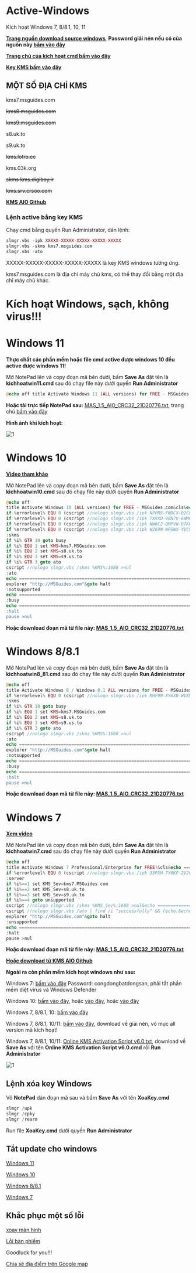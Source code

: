 # Active-Windows
Kích hoạt Windows 7, 8/8.1, 10, 11

**[Trang nguồn download source windows](https://docs.google.com/spreadsheets/d/e/2PACX-1vRlK-vRwPJHDaANT81EjyG4m5ZnLXdKRYfS0eKXyCzGymEfUDmKHRhxvUbtWYTfVn7MJ3E2jk7v3cGi/pubhtml?gid=0&single=true)**, **Password giải nén nếu có của nguồn này [bấm vào đây](https://docs.google.com/document/d/1nskNEcAVu1SbhSzdRfGQWwT3aYtKUzLN/edit?usp=drivesdk&ouid=108710666609351868901&rtpof=true&sd=true)**

**[Trang chủ của kích hoạt cmd bấm vào đây](https://msguides.com/install-office-multilanguage)**

**[Key KMS bấm vào đây](https://github.com/alexroyce315/KMS-Keys)**

## MỘT SỐ ĐỊA CHỈ KMS ##

kms7.msguides.com

~~kms8.msguides.com~~

~~kms9.msguides.com~~

s8.uk.to

s9.uk.to

~~kms.lotro.cc~~

kms.03k.org

~~skms kms.digiboy.ir~~

~~kms.srv.crsoo.com~~

**[KMS AIO Github](https://github.com/abbodi1406/KMS_VL_ALL_AIO)**

### Lệnh active bằng key KMS ###

Chạy cmd bằng quyền Run Administrator, dán lệnh:

```php
slmgr.vbs -ipk XXXXX-XXXXX-XXXXX-XXXXX-XXXXX 
slmgr.vbs -skms kms7.msguides.com
slmgr.vbs -ato
```

XXXXX-XXXXX-XXXXX-XXXXX-XXXXX là key KMS windows tương ứng.

kms7.msguides.com là địa chỉ máy chủ kms, có thể thay đổi bằng một địa chỉ máy chủ khác.

# Kích hoạt Windows, sạch, không virus!!!

# Windows 11 #

**Thực chất các phần mềm hoặc file cmd active được windows 10 đều active được windows 11!**

Mở NotePad lên và copy đoạn mã bên dưới, bấm **Save As** đặt tên là **kichhoatwin11.cmd** sau đó chạy file này dưới quyền **Run Administrator**

```php
@echo off title Activate Windows 11 (ALL versions) for FREE - MSGuides.com&cls&echo =====================================================================================&echo #Project: Activating Microsoft software products for FREE without additional software&echo =====================================================================================&echo.&echo #Supported products:&echo - Windows 11 Home&echo - Windows 11 Professional&echo - Windows 11 Education&echo - Windows 11 Enterprise&echo.&echo.&echo ============================================================================&echo Activating your Windows...&cscript //nologo slmgr.vbs /ckms >nul&cscript //nologo slmgr.vbs /upk >nul&cscript //nologo slmgr.vbs /cpky >nul&set i=1&wmic os | findstr /I "enterprise" >nul if %errorlevel% EQU 0 (cscript //nologo slmgr.vbs /ipk NPPR9-FWDCX-D2C8J-H872K-2YT43 >nul||cscript //nologo slmgr.vbs /ipk DPH2V-TTNVB-4X9Q3-TJR4H-KHJW4 >nul||cscript //nologo slmgr.vbs /ipk YYVX9-NTFWV-6MDM3-9PT4T-4M68B >nul||cscript //nologo slmgr.vbs /ipk 44RPN-FTY23-9VTTB-MP9BX-T84FV >nul||cscript //nologo slmgr.vbs /ipk WNMTR-4C88C-JK8YV-HQ7T2-76DF9 >nul||cscript //nologo slmgr.vbs /ipk 2F77B-TNFGY-69QQF-B8YKP-D69TJ >nul||cscript //nologo slmgr.vbs /ipk DCPHK-NFMTC-H88MJ-PFHPY-QJ4BJ >nul||cscript //nologo slmgr.vbs /ipk QFFDN-GRT3P-VKWWX-X7T3R-8B639 >nul||cscript //nologo slmgr.vbs /ipk M7XTQ-FN8P6-TTKYV-9D4CC-J462D >nul||cscript //nologo slmgr.vbs /ipk 92NFX-8DJQP-P6BBQ-THF9C-7CG2H >nul&goto skms) else wmic os | findstr /I "home" >nul if %errorlevel% EQU 0 (cscript //nologo slmgr.vbs /ipk TX9XD-98N7V-6WMQ6-BX7FG-H8Q99 >nul||cscript //nologo slmgr.vbs /ipk 3KHY7-WNT83-DGQKR-F7HPR-844BM >nul||cscript //nologo slmgr.vbs /ipk 7HNRX-D7KGG-3K4RQ-4WPJ4-YTDFH >nul||cscript //nologo slmgr.vbs /ipk PVMJN-6DFY6-9CCP6-7BKTT-D3WVR >nul&goto skms) else wmic os | findstr /I "education" >nul if %errorlevel% EQU 0 (cscript //nologo slmgr.vbs /ipk NW6C2-QMPVW-D7KKK-3GKT6-VCFB2 >nul||cscript //nologo slmgr.vbs /ipk 2WH4N-8QGBV-H22JP-CT43Q-MDWWJ >nul&goto skms) else wmic os | findstr /I "11 pro" >nul if %errorlevel% EQU 0 (cscript //nologo slmgr.vbs /ipk W269N-WFGWX-YVC9B-4J6C9-T83GX >nul||cscript //nologo slmgr.vbs /ipk MH37W-N47XK-V7XM9-C7227-GCQG9 >nul||cscript //nologo slmgr.vbs /ipk NRG8B-VKK3Q-CXVCJ-9G2XF-6Q84J >nul||cscript //nologo slmgr.vbs /ipk 9FNHH-K3HBT-3W4TD-6383H-6XYWF >nul||cscript //nologo slmgr.vbs /ipk 6TP4R-GNPTD-KYYHQ-7B7DP-J447Y >nul||cscript //nologo slmgr.vbs /ipk YVWGF-BXNMC-HTQYQ-CPQ99-66QFC >nul&goto skms) else (goto notsupported) :skms if %i% GTR 10 goto busy if %i% EQU 1 set KMS=kms7.MSGuides.com if %i% EQU 2 set KMS=s8.uk.to if %i% EQU 3 set KMS=s9.us.to if %i% GTR 3 goto ato cscript //nologo slmgr.vbs /skms %KMS%:1688 >nul :ato echo ============================================================================&echo.&echo.&cscript //nologo slmgr.vbs /ato | find /i "successfully" && (echo.&echo ============================================================================&echo.&echo #My official blog: MSGuides.com&echo.&echo #How it works: bit.ly/kms-server&echo.&echo #Please feel free to contact me at msguides.com@gmail.com if you have any questions or concerns.&echo.&echo #Please consider supporting this project: donate.msguides.com&echo #Your support is helping me keep my servers running 24/7!&echo.&echo ============================================================================&choice /n /c YN /m "Would you like to visit my blog [Y,N]?" & if errorlevel 2 exit) || (echo The connection to my KMS server failed! Trying to connect to another one... & echo Please wait... & echo. & echo. & set /a i+=1 & goto skms) explorer "http://MSGuides.com"&goto halt :notsupported echo ============================================================================&echo.&echo Sorry, your version is not supported.&echo.&goto halt :busy echo ============================================================================&echo.&echo Sorry, the server is busy and can't respond to your request. Please try again.&echo. :halt pause >nul
```

**Hoặc tải trực tiếp NotePad sau:** [MAS_1.5_AIO_CRC32_21D20776.txt](https://github.com/BsNgChiThanh/Active-Windows/files/8711463/MAS_1.5_AIO_CRC32_21D20776.txt), trang chủ [bấm vào đây](https://massgrave.dev/)

**Hình ảnh khi kích hoạt:**

![1](https://user-images.githubusercontent.com/82578024/168912783-8021b487-7b6b-4d15-ab56-93dc4ae90980.gif)

# Windows 10 #

**[Video tham khảo](https://www.youtube.com/watch?v=tWhtjerHKAE)**

Mở NotePad lên và copy đoạn mã bên dưới, bấm **Save As** đặt tên là **kichhoatwin10.cmd** sau đó chạy file này dưới quyền **Run Administrator**

```php
@echo off
title Activate Windows 10 (ALL versions) for FREE - MSGuides.com&cls&echo =====================================================================================&echo #Project: Activating Microsoft software products for FREE without additional software&echo =====================================================================================&echo.&echo #Supported products:&echo - Windows 10 Home&echo - Windows 10 Professional&echo - Windows 10 Education&echo - Windows 10 Enterprise&echo.&echo.&echo ============================================================================&echo Activating your Windows...&cscript //nologo slmgr.vbs /ckms >nul&cscript //nologo slmgr.vbs /upk >nul&cscript //nologo slmgr.vbs /cpky >nul&set i=1&wmic os | findstr /I "enterprise" >nul
if %errorlevel% EQU 0 (cscript //nologo slmgr.vbs /ipk NPPR9-FWDCX-D2C8J-H872K-2YT43 >nul||cscript //nologo slmgr.vbs /ipk DPH2V-TTNVB-4X9Q3-TJR4H-KHJW4 >nul||cscript //nologo slmgr.vbs /ipk YYVX9-NTFWV-6MDM3-9PT4T-4M68B >nul||cscript //nologo slmgr.vbs /ipk 44RPN-FTY23-9VTTB-MP9BX-T84FV >nul||cscript //nologo slmgr.vbs /ipk WNMTR-4C88C-JK8YV-HQ7T2-76DF9 >nul||cscript //nologo slmgr.vbs /ipk 2F77B-TNFGY-69QQF-B8YKP-D69TJ >nul||cscript //nologo slmgr.vbs /ipk DCPHK-NFMTC-H88MJ-PFHPY-QJ4BJ >nul||cscript //nologo slmgr.vbs /ipk QFFDN-GRT3P-VKWWX-X7T3R-8B639 >nul||cscript //nologo slmgr.vbs /ipk M7XTQ-FN8P6-TTKYV-9D4CC-J462D >nul||cscript //nologo slmgr.vbs /ipk 92NFX-8DJQP-P6BBQ-THF9C-7CG2H >nul&goto skms) else wmic os | findstr /I "home" >nul
if %errorlevel% EQU 0 (cscript //nologo slmgr.vbs /ipk TX9XD-98N7V-6WMQ6-BX7FG-H8Q99 >nul||cscript //nologo slmgr.vbs /ipk 3KHY7-WNT83-DGQKR-F7HPR-844BM >nul||cscript //nologo slmgr.vbs /ipk 7HNRX-D7KGG-3K4RQ-4WPJ4-YTDFH >nul||cscript //nologo slmgr.vbs /ipk PVMJN-6DFY6-9CCP6-7BKTT-D3WVR >nul&goto skms) else wmic os | findstr /I "education" >nul
if %errorlevel% EQU 0 (cscript //nologo slmgr.vbs /ipk NW6C2-QMPVW-D7KKK-3GKT6-VCFB2 >nul||cscript //nologo slmgr.vbs /ipk 2WH4N-8QGBV-H22JP-CT43Q-MDWWJ >nul&goto skms) else wmic os | findstr /I "10 pro" >nul
if %errorlevel% EQU 0 (cscript //nologo slmgr.vbs /ipk W269N-WFGWX-YVC9B-4J6C9-T83GX >nul||cscript //nologo slmgr.vbs /ipk MH37W-N47XK-V7XM9-C7227-GCQG9 >nul||cscript //nologo slmgr.vbs /ipk NRG8B-VKK3Q-CXVCJ-9G2XF-6Q84J >nul||cscript //nologo slmgr.vbs /ipk 9FNHH-K3HBT-3W4TD-6383H-6XYWF >nul||cscript //nologo slmgr.vbs /ipk 6TP4R-GNPTD-KYYHQ-7B7DP-J447Y >nul||cscript //nologo slmgr.vbs /ipk YVWGF-BXNMC-HTQYQ-CPQ99-66QFC >nul&goto skms) else (goto notsupported)
:skms
if %i% GTR 10 goto busy
if %i% EQU 1 set KMS=kms7.MSGuides.com
if %i% EQU 2 set KMS=s8.uk.to
if %i% EQU 3 set KMS=s9.us.to
if %i% GTR 3 goto ato
cscript //nologo slmgr.vbs /skms %KMS%:1688 >nul
:ato
echo ============================================================================&echo.&echo.&cscript //nologo slmgr.vbs /ato | find /i "successfully" && (echo.&echo ============================================================================&echo.&echo #My official blog: MSGuides.com&echo.&echo #How it works: bit.ly/kms-server&echo.&echo #Please feel free to contact me at msguides.com@gmail.com if you have any questions or concerns.&echo.&echo #Please consider supporting this project: donate.msguides.com&echo #Your support is helping me keep my servers running 24/7!&echo.&echo ============================================================================&choice /n /c YN /m "Would you like to visit my blog [Y,N]?" & if errorlevel 2 exit) || (echo The connection to my KMS server failed! Trying to connect to another one... & echo Please wait... & echo. & echo. & set /a i+=1 & goto skms)
explorer "http://MSGuides.com"&goto halt
:notsupported
echo ============================================================================&echo.&echo Sorry, your version is not supported.&echo.&goto halt
:busy
echo ============================================================================&echo.&echo Sorry, the server is busy and can't respond to your request. Please try again.&echo.
:halt
pause >nul
```

**Hoặc download đoạn mã từ file này: [MAS_1.5_AIO_CRC32_21D20776.txt](https://github.com/BsNgChiThanh/Active-Windows/files/8714396/MAS_1.5_AIO_CRC32_21D20776.txt)**

# Windows 8/8.1 #

Mở NotePad lên và copy đoạn mã bên dưới, bấm **Save As** đặt tên là **kichhoatwin8_81.cmd** sau đó chạy file này dưới quyền **Run Administrator**

```php
@echo off
title Activate Windows 8 / Windows 8.1 ALL versions for FREE - MSGuides.com&cls&echo =====================================================================================&echo #Project: Activating Microsoft software products for FREE without additional software&echo =====================================================================================&echo.&echo #Supported products:&echo - Windows 8 Core&echo - Windows 8 Core Single Language&echo - Windows 8 Professional&echo - Windows 8 Professional N&echo - Windows 8 Professional WMC&echo - Windows 8 Enterprise&echo - Windows 8 Enterprise N&echo - Windows 8.1 Core&echo - Windows 8.1 Core N&echo - Windows 8.1 Core Single Language&echo - Windows 8.1 Professional&echo - Windows 8.1 Professional N&echo - Windows 8.1 Professional WMC&echo - Windows 8.1 Enterprise&echo - Windows 8.1 Enterprise N&echo.&echo.&echo ============================================================================&echo Activating your Windows...&cscript //nologo slmgr.vbs /ckms >nul&cscript //nologo slmgr.vbs /upk >nul&cscript //nologo slmgr.vbs /cpky >nul&set i=1&wmic os | findstr /I "enterprise" >nul
if %errorlevel% EQU 0 (cscript //nologo slmgr.vbs /ipk MHF9N-XY6XB-WVXMC-BTDCT-MKKG7 >nul||cscript //nologo slmgr.vbs /ipk TT4HM-HN7YT-62K67-RGRQJ-JFFXW >nul||cscript //nologo slmgr.vbs /ipk 32JNW-9KQ84-P47T8-D8GGY-CWCK7 >nul||cscript //nologo slmgr.vbs /ipk JMNMF-RHW7P-DMY6X-RF3DR-X2BQT >nul&goto skms) else (cscript //nologo slmgr.vbs /ipk GCRJD-8NW9H-F2CDX-CCM8D-9D6T9 >nul||cscript //nologo slmgr.vbs /ipk HMCNV-VVBFX-7HMBH-CTY9B-B4FXY >nul||cscript //nologo slmgr.vbs /ipk NG4HW-VH26C-733KW-K6F98-J8CK4 >nul||cscript //nologo slmgr.vbs /ipk XCVCF-2NXM9-723PB-MHCB7-2RYQQ >nul||cscript //nologo slmgr.vbs /ipk GNBB8-YVD74-QJHX6-27H4K-8QHDG >nul||cscript //nologo slmgr.vbs /ipk M9Q9P-WNJJT-6PXPY-DWX8H-6XWKK >nul||cscript //nologo slmgr.vbs /ipk 7B9N3-D94CG-YTVHR-QBPX3-RJP64 >nul||cscript //nologo slmgr.vbs /ipk BB6NG-PQ82V-VRDPW-8XVD2-V8P66 >nul||cscript //nologo slmgr.vbs /ipk 789NJ-TQK6T-6XTH8-J39CJ-J8D3P >nul||goto notsupported)
:skms
if %i% GTR 10 goto busy
if %i% EQU 1 set KMS=kms7.MSGuides.com
if %i% EQU 2 set KMS=s8.uk.to
if %i% EQU 3 set KMS=s9.us.to
if %i% GTR 3 goto ato
cscript //nologo slmgr.vbs /skms %KMS%:1688 >nul
:ato
echo ============================================================================&echo.&echo.&cscript //nologo slmgr.vbs /ato | find /i "successfully" && (echo.&echo ============================================================================&echo.&echo #My official blog: MSGuides.com&echo.&echo #How it works: bit.ly/kms-server&echo.&echo #Please feel free to contact me at msguides.com@gmail.com if you have any questions or concerns.&echo.&echo #Please consider supporting this project: donate.msguides.com&echo #Your support is helping me keep my servers running 24/7!&echo.&echo ============================================================================&choice /n /c YN /m "Would you like to visit my blog [Y,N]?" & if errorlevel 2 exit) || (echo The connection to my KMS server failed! Trying to connect to another one... & echo Please wait... & echo. & echo. & set /a i+=1 & goto skms)
explorer "http://MSGuides.com"&goto halt
:notsupported
echo ============================================================================&echo.&echo Sorry, your version is not supported.&echo.
:busy
echo ============================================================================&echo.&echo Sorry, the server is busy and can't respond to your request. Please try again.&echo.
:halt
pause >nul
```

**Hoặc download đoạn mã từ file này: [MAS_1.5_AIO_CRC32_21D20776.txt](https://github.com/BsNgChiThanh/Active-Windows/files/8714396/MAS_1.5_AIO_CRC32_21D20776.txt)**

# Windows 7 #

**[Xem video](https://youtu.be/Vt4o5XCoWAs)**

Mở NotePad lên và copy đoạn mã bên dưới, bấm **Save As** đặt tên là **kichhoatwin7.cmd** sau đó chạy file này dưới quyền **Run Administrator**

```php
@echo off
title Activate Windows 7 Professional/Enterprise for FREE!&cls&echo ============================================================================&echo #Project: Activating Microsoft software products for FREE without software&echo ============================================================================&echo.&echo #Supported products:&echo - Windows 7 Professional&echo - Windows 7 Professional N&echo - Windows 7 Professional E&echo - Windows 7 Enterprise&echo - Windows 7 Enterprise N&echo - Windows 7 Enterprise E&echo.&echo.&echo ============================================================================&echo Activating your Windows...&cd /d %windir%\system32&cscript //nologo slmgr.vbs /upk >nul&cscript //nologo slmgr.vbs /cpky >nul&set i=1&wmic os | findstr /I "enterprise" >nul
if %errorlevel% EQU 0 (cscript //nologo slmgr.vbs /ipk 33PXH-7Y6KF-2VJC9-XBBR8-HVTHH >nul&cscript //nologo slmgr.vbs /ipk YDRBP-3D83W-TY26F-D46B2-XCKRJ >nul&cscript //nologo slmgr.vbs /ipk C29WB-22CC8-VJ326-GHFJW-H9DH4 >nul&goto server) else (cscript //nologo slmgr.vbs /ipk FJ82H-XT6CR-J8D7P-XQJJ2-GPDD4 >nul&cscript //nologo slmgr.vbs /ipk MRPKT-YTG23-K7D7T-X2JMM-QY7MG >nul&cscript //nologo slmgr.vbs /ipk W82YF-2Q76Y-63HXB-FGJG9-GF7QX >nul)
:server
if %i%==1 set KMS_Sev=kms7.MSGuides.com
if %i%==2 set KMS_Sev=s8.uk.to
if %i%==3 set KMS_Sev=s9.uk.to
if %i%==4 goto unsupported
cscript //nologo slmgr.vbs /skms %KMS_Sev%:1688 >nul&echo ============================================================================&echo.&echo.
cscript //nologo slmgr.vbs /ato | find /i "successfully" && (echo.&echo ============================================================================&echo.&echo #My official blog: MSGuides.com&echo.&echo #How it works: bit.ly/kms-server&echo.&echo #Please feel free to contact me at msguides.com@gmail.com if you have any questions or concerns.&echo.&echo #Please consider supporting this project: donate.msguides.com&echo #Your support is helping me keep my servers running everyday!&echo.&echo ============================================================================&choice /n /c YN /m "Would you like to visit my blog [Y,N]?" & if errorlevel 2 exit) || (echo The connection to my KMS server failed! Trying to connect to another one... & echo Please wait... & echo. & echo. & set /a i+=1 & goto server)
explorer "http://MSGuides.com"&goto halt
:unsupported
echo ============================================================================&echo.&echo Sorry! Your version is not supported.&echo.
:halt
pause >nul
```

**Hoặc download đoạn mã từ file này: [MAS_1.5_AIO_CRC32_21D20776.txt](https://github.com/BsNgChiThanh/Active-Windows/files/8714396/MAS_1.5_AIO_CRC32_21D20776.txt)**

**[Hoặc download từ KMS AIO Github](https://github.com/abbodi1406/KMS_VL_ALL_AIO)**

**Ngoài ra còn phần mềm kích hoạt windows như sau:**

Windows 7: [bấm vào đây](https://bit.ly/3rlEJ7o) Password: congdongbatdongsan, phải tắt phần mềm diệt virus và Windows Defender

Windows 10: [bấm vào đây](https://bit.ly/3vg1F9b), hoặc [vào đây](https://bit.ly/3vcO4zy), hoặc [vào đây](https://bit.ly/3vljAf0)

Windows 7, 8/8.1, 10: [bấm vào đây](https://bit.ly/3vljAf0)

Windows 7, 8/8.1, 10/11: [bấm vào đây](https://1drv.ms/u/s!Ao74wlrkLhtdpFkJjD_EU0qra7Re?e=aqGKl0), download về giải nén, vô mục all version mà kích hoạt!

Windows 7, 8/8.1, 10/11: [Online KMS Activation Script v6.0.txt](https://github.com/BsNgChiThanh/Active-Windows/files/8716333/Online.KMS.Activation.Script.v6.0.txt), download về **Save As** với tên **Online KMS Activation Script v6.0.cmd** rồi **Run Administrator**

![1](https://user-images.githubusercontent.com/82578024/169043478-649b4239-9513-4327-9156-b926787dcb33.gif)

## Lệnh xóa key Windows ##

Vô **NotePad** dán đoạn mã sau và bấm **Save As** với tên **XoaKey.cmd**

```php
slmgr /upk
slmgr /cpky
slmgr /rearm
```

Run file **XoaKey.cmd** dưới quyền **Run Administrator**

## Tắt update cho windows ##

[Windows 11](https://www.google.com/amp/s/quantrimang.com/cach-tat-windows-update-tren-windows-11-185478%3fmode=amp)

[Windows 10](https://hoanghapc.vn/tat-update-win-10)

[Windows 8/8.1](https://www.google.com/amp/s/thuthuat.taimienphi.vn/tat-window-update-tren-win-8-3873n.aspx%3fampok=1)

[Windows 7](https://www.google.com/amp/s/thuthuat.taimienphi.vn/tat-update-tren-windows-7-nhanh-nhat-3872n.aspx%3fampok=1)

## Khắc phục một số lỗi ##

[xoay màn hình](https://thanhbinhpc.com/huong-dan-khac-phuc-loi-xoay-man-hinh-may-tinh-thanh-cong-100.html)

[Lỗi bàn phiếm](https://www.google.com/amp/s/thuthuat.taimienphi.vn/go-ban-phim-bi-loan-chu-646n.aspx?ampok=1)

Goodluck for you!!!

[Chia sẽ địa điểm trên Google map](https://goo.gl/maps/ZAzVMCgx4S4X4A55A)
